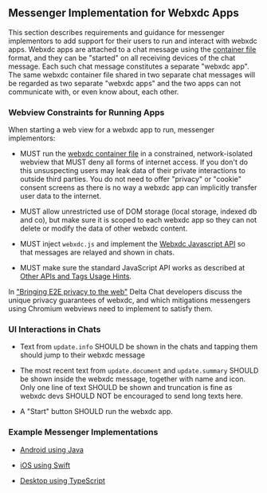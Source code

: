 ## Messenger Implementation for Webxdc Apps

This section describes requirements and guidance for messenger implementors 
to add support for their users to run and interact with webxdc apps.
Webxdc apps are attached to a chat message using the [container file](./format.md) format,
and they can be "started" on all receiving devices of the chat message. 
Each such chat message constitutes a separate "webxdc app".
The same webxdc container file shared in two separate chat messages 
will be regarded as two separate "webxdc apps" 
and the two apps can not communicate with, or even know about, each other. 

### Webview Constraints for Running Apps

When starting a web view for a webxdc app to run, messenger implementors:

- MUST run the [webxdc container file](./format.md) in a constrained, 
  network-isolated webview that 
  MUST deny all forms of internet access. 
  If you don't do this
  unsuspecting users may leak data of their private interactions to outside third parties.
  You do not need to offer "privacy" or "cookie" consent screens as
  there is no way a webxdc app can implicitly transfer user data to the internet.

- MUST allow unrestricted use of DOM storage (local storage, indexed db and co),
  but make sure it is scoped to each webxdc app so they can not delete or modify
  the data of other webxdc content.

- MUST inject `webxdc.js` and implement the
  [Webxdc Javascript API](api.md) so that messages are relayed and shown in chats.

- MUST make sure the standard JavaScript API works as described at
  [Other APIs and Tags Usage Hints](/faq/compat.md#other-apis-and-tags-usage-hints).

In ["Bringing E2E privacy to the web"](https://delta.chat/en/2023-05-22-webxdc-security) 
Delta Chat developers discuss the unique privacy guarantees of webxdc,
and which mitigations messengers using Chromium webviews need to implement to satisfy them. 

### UI Interactions in Chats

- Text from `update.info` SHOULD be shown in the chats
  and tapping them should jump to their webxdc message

- The most recent text from `update.document` and `update.summary` SHOULD be shown inside the webxdc message,
  together with name and icon.
  Only one line of text SHOULD be shown and truncation is fine
  as webxdc devs SHOULD NOT be encouraged to send long texts here.

- A "Start" button SHOULD run the webxdc app.

### Example Messenger Implementations

- [Android using Java](https://github.com/deltachat/deltachat-android/blob/master/src/org/thoughtcrime/securesms/WebxdcActivity.java)

- [iOS using Swift](https://github.com/deltachat/deltachat-ios/blob/master/deltachat-ios/Controller/WebxdcViewController.swift)

- [Desktop using TypeScript](https://github.com/deltachat/deltachat-desktop/blob/786b7514d69ffb723bbe6e706494852a2641bfcd/src/main/deltachat/webxdc.ts)

